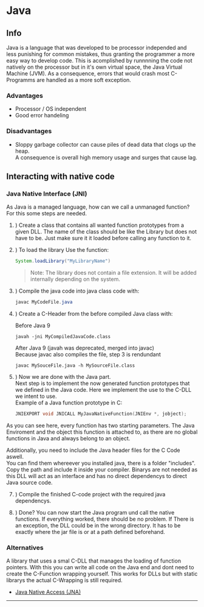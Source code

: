 # Java
## Info
Java is a language that was developed to be processor independed and less punishing for common mistakes, thus granting the programmer a more easy way to develop code. This is acomplished by runnnning the code not natively on the processor but in it's own virtual space, the Java Virtual Machine (JVM). As a consequence, errors that would crash most C-Programms are handled as a more soft exception.

### Advantages
- Processor / OS independent
- Good error handeling

### Disadvantages
- Sloppy garbage collector can cause piles of dead data that clogs up the heap.<br>
  A consequence is overall high memory usage and  surges that cause lag.


## Interacting with native code
### Java Native Interface (JNI)
As Java is a managed language, how can we call a unmanaged function?<br>
For this some steps are needed.<br>

1. ) Create a class that contains all wanted function prototypes from a given DLL. The name of the class should be like the Library but does not have to be. Just make sure it it loaded before calling any function to it.
2. ) To load the library Use the function: 
    ```Java 
    System.loadLibrary("MyLibraryName")
    ```
    > Note: The library does not contain a file extension. It will be added internally depending on the system.
3. )  Compile the java code into java class code with:
      ```Java
      javac MyCodeFile.java
      ```
4. ) Create a C-Header from the before compiled Java class with:
       
      Before Java 9
      ```   
      javah -jni MyCompiledJavaCode.class
      ```   
      After Java 9  (javah was deprecated, merged into javac)<br>
      Because javac also compiles the file, step 3 is rendundant
      ```   
      javac MySouceFile.java -h MySourceFile.class
      ```    
5. )
Now we are done with the Java part.<br>
Next step is to implement the now generated function prototypes that we defined in the Java code. Here we implement the use to the C-DLL we intent to use.<br>
Example of a Java function prototype in C:
    ```C
    JNIEXPORT void JNICALL MyJavaNativeFunction(JNIEnv *, jobject);
    ```
As you can see here, every function has two starting parameters. The Java Enviroment and the object this function is attached to, as there are no global functions in Java and always belong to an object.

Additionally, you need to include the Java header files for the C Code aswell.<br>
You can find them whereever you installed java, there is a folder "includes". Copy the path and include it inside your compiler. Binarys are not needed as this DLL will act as an interface and has no direct dependencys to direct Java source code. 


7. ) Compile the finished C-code project with the required java dependencys.

5. ) Done? You can now start the Java program und call the native functions. If everything worked, there should be no problem. If There is an exception, the DLL could be in the wrong directory. It has to be exactly where the jar file is or at a path defined beforehand. 

### Alternatives
A library that uses a smal C-DLL that manages the loading of function pointers. With this you can write all code on the Java end and dont need to create the C-Function wrapping yourself. This works for DLLs but with static librarys the actual C-Wrapping is still required. 
- [Java Native Access (JNA)](https://github.com/java-native-access/jna?tab=readme-ov-file)

---
